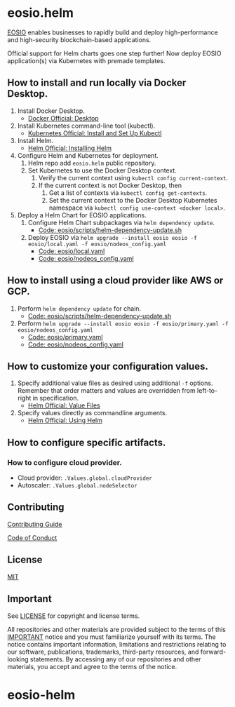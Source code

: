 # eosio.helm
[EOSIO](https://github.com/EOSIO/eos) enables businesses to rapidly build and deploy high-performance and high-security blockchain-based applications.

Official support for Helm charts goes one step further! Now deploy EOSIO application(s) via Kubernetes with premade templates.

## How to install and run locally via Docker Desktop.

1. Install Docker Desktop.
    * [Docker Official: Desktop](https://docs.docker.com/desktop)
1. Install Kubernetes command-line tool (kubectl).
    * [Kubernetes Official: Install and Set Up Kubectl](https://kubernetes.io/docs/tasks/tools/install-kubectl)
1. Install Helm.
    * [Helm Official: Installing Helm](https://helm.sh/docs/intro/install)
1. Configure Helm and Kubernetes for deployment.
    1. Helm repo add `eosio.helm` public repository.
    1. Set Kubernetes to use the Docker Desktop context.
        1. Verify the current context using `kubectl config current-context`.
        1. If the current context is not Docker Desktop, then
            1. Get a list of contexts via `kubectl config get-contexts`.
            1. Set the current context to the Docker Desktop Kubernetes namespace via `kubectl config use-context <docker local>`.
1. Deploy a Helm Chart for EOSIO applications.
    1. Configure Helm Chart subpackages via `helm dependency update`.
        * [Code: eosio/scripts/helm-dependency-update.sh](eosio/scripts/helm-dependency-update.sh)
    1. Deploy EOSIO via `helm upgrade --install eosio eosio -f eosio/local.yaml -f eosio/nodeos_config.yaml`
        * [Code: eosio/local.yaml](eosio/local.yaml)
        * [Code: eosio/nodeos_config.yaml](eosio/nodeos_config.yaml)

## How to install using a cloud provider like AWS or GCP.

1. Perform `helm dependency update` for chain.
    * [Code: eosio/scripts/helm-dependency-update.sh](eosio/scripts/helm-dependency-update.sh)
1. Perform `helm upgrade --install eosio eosio -f eosio/primary.yaml -f eosio/nodeos_config.yaml`
    * [Code: eosio/primary.yaml](eosio/primary.yaml)
    * [Code: eosio/nodeos_config.yaml](eosio/nodeos_config.yaml)

## How to customize your configuration values.

1. Specify additional value files as desired using additional `-f` options. Remember that order matters and values are overridden from left-to-right in specification.
    * [Helm Official: Value Files](https://helm.sh/docs/chart_template_guide/values_files)
1. Specify values directly as commandline arguments.
    * [Helm Official: Using Helm](https://helm.sh/docs/intro/using_helm)

## How to configure specific artifacts.

### How to configure cloud provider.

* Cloud provider: `.Values.global.cloudProvider`
* Autoscaler: `.Values.global.nodeSelector`

## Contributing

[Contributing Guide](./CONTRIBUTING.md)

[Code of Conduct](./CONTRIBUTING.md#conduct)

## License

[MIT](./LICENSE)

## Important

See [LICENSE](./LICENSE) for copyright and license terms.

All repositories and other materials are provided subject to the terms of this [IMPORTANT](./IMPORTANT.md) notice and you must familiarize yourself with its terms.  The notice contains important information, limitations and restrictions relating to our software, publications, trademarks, third-party resources, and forward-looking statements.  By accessing any of our repositories and other materials, you accept and agree to the terms of the notice.
# eosio-helm
